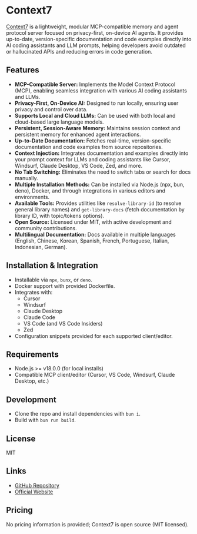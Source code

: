 # Context7

[Context7](https://github.com/upstash/context7) is a lightweight, modular MCP-compatible memory and agent protocol server focused on privacy-first, on-device AI agents. It provides up-to-date, version-specific documentation and code examples directly into AI coding assistants and LLM prompts, helping developers avoid outdated or hallucinated APIs and reducing errors in code generation.

## Features

- **MCP-Compatible Server:** Implements the Model Context Protocol (MCP), enabling seamless integration with various AI coding assistants and LLMs.
- **Privacy-First, On-Device AI:** Designed to run locally, ensuring user privacy and control over data.
- **Supports Local and Cloud LLMs:** Can be used with both local and cloud-based large language models.
- **Persistent, Session-Aware Memory:** Maintains session context and persistent memory for enhanced agent interactions.
- **Up-to-Date Documentation:** Fetches real-time, version-specific documentation and code examples from source repositories.
- **Context Injection:** Integrates documentation and examples directly into your prompt context for LLMs and coding assistants like Cursor, Windsurf, Claude Desktop, VS Code, Zed, and more.
- **No Tab Switching:** Eliminates the need to switch tabs or search for docs manually.
- **Multiple Installation Methods:** Can be installed via Node.js (npx, bun, deno), Docker, and through integrations in various editors and environments.
- **Available Tools:** Provides utilities like `resolve-library-id` (to resolve general library names) and `get-library-docs` (fetch documentation by library ID, with topic/tokens options).
- **Open Source:** Licensed under MIT, with active development and community contributions.
- **Multilingual Documentation:** Docs available in multiple languages (English, Chinese, Korean, Spanish, French, Portuguese, Italian, Indonesian, German).

## Installation & Integration

- Installable via `npx`, `bunx`, or `deno`.
- Docker support with provided Dockerfile.
- Integrates with:
    - Cursor
    - Windsurf
    - Claude Desktop
    - Claude Code
    - VS Code (and VS Code Insiders)
    - Zed
- Configuration snippets provided for each supported client/editor.

## Requirements

- Node.js >= v18.0.0 (for local installs)
- Compatible MCP client/editor (Cursor, VS Code, Windsurf, Claude Desktop, etc.)

## Development

- Clone the repo and install dependencies with `bun i`.
- Build with `bun run build`.

## License

MIT

## Links

- [GitHub Repository](https://github.com/upstash/context7)
- [Official Website](https://context7.com)

## Pricing

No pricing information is provided; Context7 is open source (MIT licensed).
